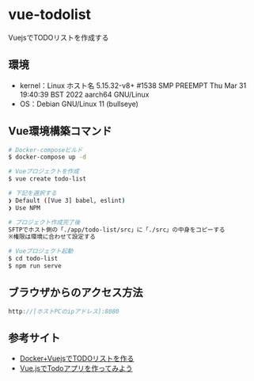 # vue-todolist
VuejsでTODOリストを作成する

## 環境
- kernel：Linux ホスト名 5.15.32-v8+ #1538 SMP PREEMPT Thu Mar 31 19:40:39 BST 2022 aarch64 GNU/Linux
- OS：Debian GNU/Linux 11 (bullseye)

## Vue環境構築コマンド
```bash
# Docker-composeビルド
$ docker-compose up -d

# Vueプロジェクトを作成
$ vue create todo-list

# 下記を選択する
❯ Default ([Vue 3] babel, eslint)
❯ Use NPM

# プロジェクト作成完了後
SFTPでホスト側の「./app/todo-list/src」に「./src」の中身をコピーする
※権限は環境に合わせて設定する

# Vueプロジェクト起動
$ cd todo-list
$ npm run serve
```

## ブラウザからのアクセス方法
```js
http://[ホストPCのipアドレス]:8080
```

## 参考サイト
- [Docker+VuejsでTODOリストを作る](https://alterbo.jp/blog/ryu5-2106/)
- [Vue.jsでTodoアプリを作ってみよう](https://note.com/kenpapa/n/n948005f6da63)
